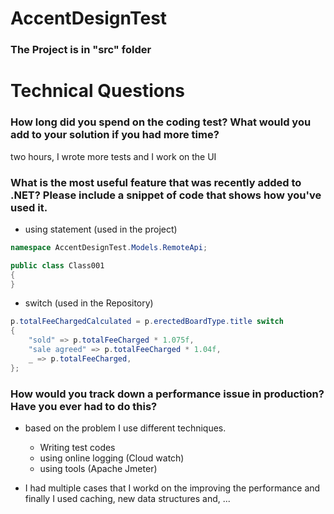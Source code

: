# AccentDesignTest

### The Project is in "src" folder

# Technical Questions

### How long did you spend on the coding test? What would you add to your solution if you had more time?

two hours, I wrote more tests and I work on the UI

### What is the most useful feature that was recently added to .NET? Please include a snippet of code that shows how you've used it.

- using statement (used in the project)

```cs
namespace AccentDesignTest.Models.RemoteApi;

public class Class001
{
}
```

- switch (used in the Repository)

```cs
p.totalFeeChargedCalculated = p.erectedBoardType.title switch
{
    "sold" => p.totalFeeCharged * 1.075f,
    "sale agreed" => p.totalFeeCharged * 1.04f,
    _ => p.totalFeeCharged,
};
```

### How would you track down a performance issue in production? Have you ever had to do this?

- based on the problem I use different techniques.

  - Writing test codes
  - using online logging (Cloud watch)
  - using tools (Apache Jmeter)

- I had multiple cases that I workd on the improving the performance and finally I used caching, new data structures and, ...
